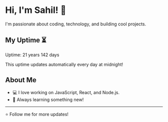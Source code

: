 # Hi, I'm Sahil! 👋

I'm passionate about coding, technology, and building cool projects.

## My Uptime ⏳
Uptime: 21 years 142 days

This uptime updates automatically every day at midnight!

## About Me
- 💻 I love working on JavaScript, React, and Node.js.
- 🎯 Always learning something new!

---

⭐️ Follow me for more updates!
